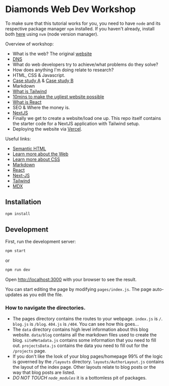 # Diamonds Web Dev Workshop

To make sure that this tutorial works for you, you need to have `node` and its respective package manager `npm` installed. If you haven't already, install both [here](https://github.com/nvm-sh/nvm#install--update-script) using `nvm` (node version manager).

Overview of workshop:

- What is the web? The original [website](http://info.cern.ch/)
- [DNS](https://www.youtube.com/watch?v=UVR9lhUGAyU)
- What do web developers try to achieve/what problems do they solve?
- How does anything I'm doing relate to research?
- HTML, CSS & Javascript.
- [Case study A](https://motherfuckingwebsite.com/) & [Case study B](https://thebestmotherfucking.website/)
- Markdown
- [What is Tailwind](https://www.youtube.com/watch?v=mr15Xzb1Ook)
- [10mins to make the ugliest website possible](https://play.tailwindcss.com/)
- [What is React](https://www.youtube.com/watch?v=Tn6-PIqc4UM)
- SEO & Where the money is.
- [NextJS](https://www.youtube.com/watch?v=Sklc_fQBmcs)
- Finally we get to create a website/load one up. This repo itself contains the starter code for a NextJS application with Tailwind  setup.
- Deploying the website via [Vercel](https://vercel.com/).

Useful links:
- [Semantic HTML](https://www.w3schools.com/html/html5_semantic_elements.asp)
- [Learn more about the Web](https://web.dev/)
- [Learn more about CSS](https://css-tricks.com/)
- [Markdown](https://www.markdownguide.org/cheat-sheet/)
- [React](https://reactjs.org/)
- [Next-JS](https://nextjs.org/)
- [Tailwind](https://tailwindcss.com/)
- [MDX](https://mdxjs.com/)

## Installation

```bash
npm install
```

## Development

First, run the development server:

```bash
npm start
```

or

```bash
npm run dev
```

Open [http://localhost:3000](http://localhost:3000) with your browser to see the result.

You can start editing the page by modifying `pages/index.js`. The page auto-updates as you edit the file.

### How to navigate the directories. 

- The pages directory contains the routes to your webpage. `index.js` is `/`. `blog.js` is `/blog`. `404.js` is `/404`. You can see how this goes...
- The `data` directory contains high level information about this blog website. `data/blog` contains all the markdown files used to create the blog. `siteMetadata.js` contains some information that you need to fill out. `projectsData.js` contains the data you need to fill out for the `/projects` page. 
- If you don't like the look of your blog pages/homepage 99% of the logic is governed by the `/layouts` directory. `layouts/AuthorLayout.js` contains the layout of the index page. Other layouts relate to blog posts or the way that blog posts are listed.
- *DO NOT TOUCH `node_modules`* it is a bottomless pit of packages.